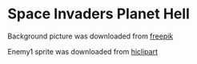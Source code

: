 # Space Invaders Planet Hell

Background picture was downloaded from [freepik](https://www.freepik.com/free-ai-image/fantasy-landscape-vulcano-illustration_355023294.htm#fromView=search&page=1&position=46&uuid=0b5f20eb-c8dc-4384-8757-cd8790927e96)

Enemy1 sprite was downloaded from [hiclipart](https://www.hiclipart.com/free-transparent-background-png-clipart-volxk)